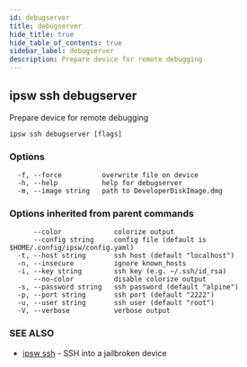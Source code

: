 ```yaml
---
id: debugserver
title: debugserver
hide_title: true
hide_table_of_contents: true
sidebar_label: debugserver
description: Prepare device for remote debugging
---
```

## ipsw ssh debugserver

Prepare device for remote debugging

```
ipsw ssh debugserver [flags]
```

### Options

```
  -f, --force          overwrite file on device
  -h, --help           help for debugserver
  -m, --image string   path to DeveloperDiskImage.dmg
```

### Options inherited from parent commands

```
      --color             colorize output
      --config string     config file (default is $HOME/.config/ipsw/config.yaml)
  -t, --host string       ssh host (default "localhost")
  -n, --insecure          ignore known_hosts
  -i, --key string        ssh key (e.g. ~/.ssh/id_rsa)
      --no-color          disable colorize output
  -s, --password string   ssh password (default "alpine")
  -p, --port string       ssh port (default "2222")
  -u, --user string       ssh user (default "root")
  -V, --verbose           verbose output
```

### SEE ALSO

* [ipsw ssh](/docs/cli/ipsw/ssh)	 - SSH into a jailbroken device

